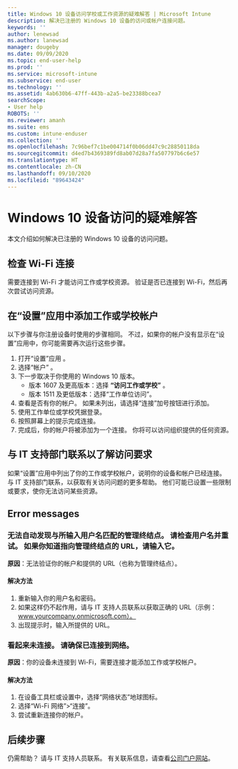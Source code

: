 ```yaml
---
title: Windows 10 设备访问学校或工作资源的疑难解答 | Microsoft Intune
description: 解决已注册的 Windows 10 设备的访问或帐户连接问题。
keywords: ''
author: lenewsad
ms.author: lanewsad
manager: dougeby
ms.date: 09/09/2020
ms.topic: end-user-help
ms.prod: ''
ms.service: microsoft-intune
ms.subservice: end-user
ms.technology: ''
ms.assetid: 4ab630b6-47ff-443b-a2a5-be23388bcea7
searchScope:
- User help
ROBOTS: ''
ms.reviewer: amanh
ms.suite: ems
ms.custom: intune-enduser
ms.collection: ''
ms.openlocfilehash: 7c96bef7c1be004714f0b06dd47c9c28850118da
ms.sourcegitcommit: d4ed7b4369389fd8ab07d28a7fa507797b6c6e57
ms.translationtype: HT
ms.contentlocale: zh-CN
ms.lasthandoff: 09/10/2020
ms.locfileid: "89643424"
---
```

# <a name="troubleshoot-windows-10-device-access"></a>Windows 10 设备访问的疑难解答
本文介绍如何解决已注册的 Windows 10 设备的访问问题。 

## <a name="check-wi-fi-connection"></a>检查 Wi-Fi 连接  

需要连接到 Wi-Fi 才能访问工作或学校资源。 验证是否已连接到 Wi-Fi，然后再次尝试访问资源。  

## <a name="add-work-or-school-account-in-settings-app"></a>在“设置”应用中添加工作或学校帐户  
以下步骤与你注册设备时使用的步骤相同。 不过，如果你的帐户没有显示在“设置”应用中，你可能需要再次运行这些步骤。  

1. 打开“设置”应用  。 
2. 选择“帐户”  。
3. 下一步取决于你使用的 Windows 10 版本。 
    * 版本 1607 及更高版本：选择 **“访问工作或学校”** 。
    * 版本 1511 及更低版本：选择“工作单位访问”。  
4. 查看是否有你的帐户。 如果未列出，请选择“连接”加号按钮进行添加。 
5. 使用工作单位或学校凭据登录。 
6. 按照屏幕上的提示完成连接。  
7. 完成后，你的帐户将被添加为一个连接。 你将可以访问组织提供的任何资源。   

## <a name="contact-it-support-for-access-requirements"></a>与 IT 支持部门联系以了解访问要求  
如果“设置”应用中列出了你的工作或学校帐户，说明你的设备和帐户已经连接。 与 IT 支持部门联系，以获取有关访问问题的更多帮助。 他们可能已设置一些限制或要求，使你无法访问某些资源。  

## <a name="error-messages"></a>Error messages  

### <a name="we-couldnt-auto-discover-a-management-endpoint-matching-the-username-entered-please-check-your-username-and-try-again-if-you-know-the-url-to-your-management-endpoint-please-enter-it"></a>无法自动发现与所输入用户名匹配的管理终结点。 请检查用户名并重试。 如果你知道指向管理终结点的 URL，请输入它。

**原因**：无法验证你的帐户和提供的 URL（也称为管理终结点）。  

#### <a name="resolution"></a>解决方法
1. 重新输入你的用户名和密码。 
2. 如果这样仍不起作用，请与 IT 支持人员联系以获取正确的 URL（示例： www.yourcompany.onmicrosoft.com）。 
3. 出现提示时，输入所提供的 URL。 

### <a name="it-looks-like-youre-not-connected-make-sure-youre-connected-to-the-network"></a>看起来未连接。 请确保已连接到网络。

**原因**：你的设备未连接到 Wi-Fi，需要连接才能添加工作或学校帐户。     

#### <a name="resolution"></a>解决方法
1. 在设备工具栏或设置中，选择“网络状态”地球图标。
2. 选择“Wi-Fi 网络”>“连接”。  
3. 尝试重新连接你的帐户。  


## <a name="next-steps"></a>后续步骤  

仍需帮助？ 请与 IT 支持人员联系。 有关联系信息，请查看[公司门户网站](https://go.microsoft.com/fwlink/?linkid=2010980)。

